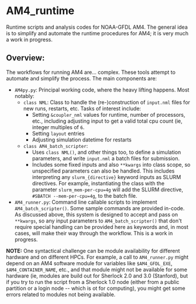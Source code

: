 # AM4_runtime
Runtime scripts and analysis codes for NOAA-GFDL AM4. The general idea is to simplify and automate the runtime procedures for AM4; it is very much a work in progress.

## Overview:
The workflows for running AM4 are... complex. These tools attempt to automate and simplify the process. The main components are:
- `AM4py.py`: Principal working code, where the heavy lifting happens. Most notably:
  - `class NML`: Class to handle the (re-)construction of `input.nml` files for new runs, restarts, etc. Tasks of interest include:
    - Setting `&coupler_nml` values for runtime, number of processors, etc., including adjusting input to get a valid total cpu count (ie, integer multiples of `6`.
    - Setting `layout` entries
    - Adjusting simulation datetime for restarts
  - `class AM4_batch_scripter`:
    - Uses `class NML()`, and other things too, to define a simulation parameters, and write `input.nml` a batch files for submission.
    - Includes some fixed inputs and also `**kwargs` into class scope, so unspecified parameters can also be handled. This includes interpreting any `slurm_{directive}` keyword inputs as SLURM directives. For example, instantiating the class with the parameter `slurm_mem-per-cpu=4g` will add the SLURM directive, `#SBATCH --mem-per-cpu=4g`, to the batch file.
- `AM4_runner.py`: Command line callable scripts to implement `AM4_batch_scripter()`. Some sample commands are provided in-code. As discussed above, this system is designed to accept and pass on `**kwargs`, so any input parameters to `AM4_batch_scripter()` that don't require special handling can be provided here as keywords and, in most cases, will make their way through the workflow. This is a work in progress.

**NOTE:** One syntactical challenge can be module availability for different hardware and on different HPCs. For example, a call to `AM4_runner.py` might depend on an AM4 software module for variables like `$AM4_GFDL_EXE`, `$AM4_CONTAINER_NAME`, etc., and that module might not be available for some hardware (ie, modules are build out for Sherlock 2.0 and 3.0 (Stanford), but if you try to run the script from a Sherlock 1.0 node (either from a public partition or a login node -- which is ot for computing), you might get some errors related to modules not being available.
